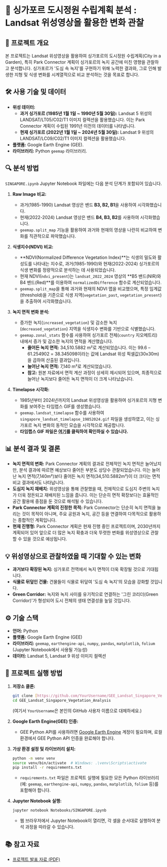 # 🌳 싱가포르 도시정원 수립계획 분석 : Landsat 위성영상을 활용한 변화 관찰

## 🚀 프로젝트 개요

본 프로젝트는 Landsat 위성영상을 활용하여 싱가포르의 도시정원 수립계획(City in a Garden), 특히 Park Connector 계획이 싱가포르의 녹지 공간에 미친 영향을 관찰하고 분석합니다. 싱가포르가 '도심 속 녹지'를 구현하기 위해 노력한 결과와, 그로 인해 발생한 지형 및 식생 변화를 시계열적으로 비교 분석하는 것을 목표로 합니다.

## 🛠️ 사용 기술 및 데이터

* **위성 데이터:**
    * **과거 싱가포르 (1985년 1월 1일 ~ 1990년 5월 30일):** Landsat 5 위성의 LANDSAT/LT05/C02/T1 이미지 컬렉션을 활용했습니다. 이는 Park Connector 계획이 수립된 1991년 이전의 데이터를 나타냅니다.
    * **현재 싱가포르 (2022년 1월 1일 ~ 2024년 5월 30일):** Landsat 9 위성의 LANDSAT/LC09/C02/T1 이미지 컬렉션을 활용했습니다.
* **플랫폼:** Google Earth Engine (GEE).
* **라이브러리:** Python `geemap` 라이브러리.

## 🔍 분석 방법

`SINGAPORE.ipynb` Jupyter Notebook 파일에는 다음 분석 단계가 포함되어 있습니다.

1.  **Raw Image 비교:**
    * 과거(1985-1990) Landsat 영상은 밴드 **B3, B2, B1**을 사용하여 시각화했습니다.
    * 현재(2022-2024) Landsat 영상은 밴드 **B4, B3, B2**를 사용하여 시각화했습니다.
    * `geemap.split_map` 기능을 활용하여 과거와 현재의 영상을 나란히 비교하여 변화를 직관적으로 파악했습니다.

2.  **식생지수(NDVI) 비교:**
    * **NDVI(Normalized Difference Vegetation Index)**는 식생의 밀도와 활성도를 나타내는 지수로, 과거(1985-1990)와 현재(2022-2024) 싱가포르의 식생 변화를 정량적으로 분석하는 데 사용되었습니다.
    * 현재 NDVI(`ndvi_present`)는 `landsat_2022_2024` 영상의 **B5 밴드(NIR)와 B4 밴드(Red)**를 이용하여 `normalizedDifference` 함수로 계산되었습니다.
    * `geemap.split_map`을 통해 과거와 현재의 NDVI 맵을 비교했으며, 특정 임계값(threshold)을 기준으로 식생 지역(`vegetation_past`, `vegetation_present`)을 추출하여 시각화했습니다.

3.  **녹지 면적 변화 분석:**
    * 증가한 녹지(`increased_vegetation`) 및 감소한 녹지(`decreased_vegetation`) 지역을 식생지수 변화를 기반으로 식별했습니다.
    * `geemap.zonal_stats` 함수를 사용하여 싱가포르 전체(`country` 지오메트리) 내에서 증가 및 감소한 녹지의 면적을 계산했습니다.
        * **줄어든 녹지 면적:** 34,510.5882 m²로 계산되었습니다. 이는 99.6 – 61.254902 = 38.345098이라는 값에 Landsat 위성 픽셀값(30x30m)을 곱하여 산출된 결과입니다.
        * **늘어난 녹지 면적:** 7,140 m²로 계산되었습니다.
        * **참고:** 원본 자료에서 면적 계산 과정이 상세히 제시되어 있으며, 최종적으로 늘어난 녹지보다 줄어든 녹지 면적이 더 크게 나타났습니다.

4.  **Timelapse 시각화:**
    * 1985년부터 2024년까지의 Landsat 위성영상을 활용하여 싱가포르의 지형 변화를 보여주는 타임랩스 GIF를 생성했습니다.
    * `geemap.landsat_timelapse` 함수를 사용하여 `singapore_landsat_timelapse_19852024.gif` 파일을 생성하였고, 이는 싱가포르 녹지 변화의 동적인 모습을 시각적으로 제공합니다.
    * **타임랩스 GIF 파일은 [여기](./timelaps/singapore_landsat_timelapse_19852024.gif)를 클릭하여 확인하실 수 있습니다.**
      
## 📊 분석 결과 및 결론

* **녹지 면적의 변화:** Park Connector 계획의 결과로 전체적인 녹지 면적은 늘어났지만, 분석 결과에 따르면 예상보다 줄어든 부분도 상당수 관찰되었습니다. 이는 늘어난 녹지 면적(7,140m²)보다 줄어든 녹지 면적(34,510.5882m²)이 더 크다는 면적 비교 결과에서도 나타납니다.
* **도심지 녹지 재배치:** 위성영상을 통해 관찰했을 때, 전체적으로 도심지 주변의 녹지가 더욱 정돈되고 재배치된 느낌을 줍니다. 이는 단순히 면적 확장보다는 효율적인 공간 활용에 중점을 둔 것으로 해석될 수 있습니다.
* **Park Connector 계획의 진정한 목적:** Park Connector는 단순히 녹지 면적을 늘리는 것이 목적이 아니며, 주요 공원과 녹지, 공간 등을 연결하여 다목적으로 활용하는 종합적인 계획입니다.
* **현재 진행형:** Park Connector 계획은 현재 진행 중인 프로젝트이며, 2030년까지 계획되어 있어 앞으로 더 많은 녹지 확충과 더욱 뚜렷한 변화를 위성영상으로 관찰할 수 있을 것으로 예상됩니다.

## 💡 위성영상으로 관찰하였을 때 기대할 수 있는 변화

* **과거보다 확장된 녹지:** 싱가포르 전역에서 녹지 면적이 더욱 확장될 것으로 기대됩니다.
* **식물로 뒤덮인 건물:** 건물들이 식물로 뒤덮여 '도심 속 녹지'의 모습을 강화할 것입니다.
* **Green Corridor:** 녹지와 녹지 사이를 유기적으로 연결하는 '그린 코리더(Green Corridor)'가 형성되어 도시 전체의 생태 연결성을 높일 것입니다.

## ⚙️ 기술 스택

* **언어:** Python
* **플랫폼:** Google Earth Engine (GEE)
* **라이브러리:** `geemap`, `earthengine-api`, `numpy`, `pandas`, `matplotlib`, `folium` (Jupyter Notebook에서 사용될 가능성)
* **데이터:** Landsat 5, Landsat 9 위성 이미지 컬렉션

## 🚀 프로젝트 실행 방법

1.  **저장소 클론:**
    ```bash
    git clone [https://github.com/YourUsername/GEE_Landsat_Singapore_Vegetation_Analysis.git](https://github.com/YourUsername/GEE_Landsat_Singapore_Vegetation_Analysis.git)
    cd GEE_Landsat_Singapore_Vegetation_Analysis
    ```
    (여기서 `YourUsername`은 본인의 GitHub 사용자 이름으로 대체하세요.)

2.  **Google Earth Engine(GEE) 인증:**
    * GEE Python API를 사용하려면 [Google Earth Engine](https://earthengine.google.com/) 계정이 필요하며, 로컬 환경에서 GEE Python API 인증을 완료해야 합니다.

3.  **가상 환경 설정 및 라이브러리 설치:**
    ```bash
    python -m venv venv
    source venv/bin/activate  # Windows: .\venv\Scripts\activate
    pip install -r requirements.txt
    ```
    * `requirements.txt` 파일은 프로젝트 실행에 필요한 모든 Python 라이브러리(예: `geemap`, `earthengine-api`, `numpy`, `pandas`, `matplotlib`, `folium` 등)를 포함해야 합니다.

4.  **Jupyter Notebook 실행:**
    ```bash
    jupyter notebook Notebooks/SINGAPORE.ipynb
    ```
    * 웹 브라우저에서 Jupyter Notebook이 열리면, 각 셀을 순서대로 실행하여 분석 과정을 따라갈 수 있습니다.

## 📚 참고 자료

* [프로젝트 발표 자료 (PDF)](./docs/singapore_landsat.pdf) 

